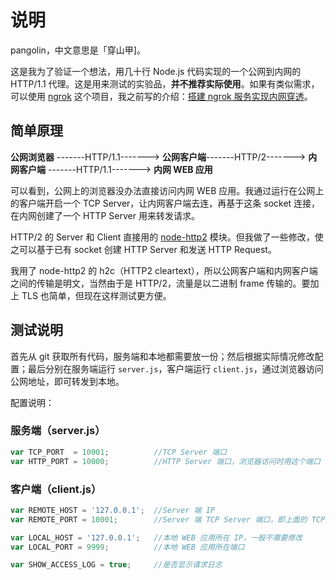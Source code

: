 # 说明

pangolin，中文意思是「穿山甲]。

这是我为了验证一个想法，用几十行 Node.js 代码实现的一个公网到内网的 HTTP/1.1 代理。这是用来测试的实验品，**并不推荐实际使用**。如果有类似需求，可以使用 [ngrok](https://github.com/inconshreveable/ngrok/) 这个项目，我之前写的介绍：[搭建 ngrok 服务实现内网穿透](https://imququ.com/post/self-hosted-ngrokd.html)。

## 简单原理

**公网浏览器** -------HTTP/1.1-------> **公网客户端**-------HTTP/2-------> **内网客户端** -------HTTP/1.1-------> **内网 WEB 应用**

可以看到，公网上的浏览器没办法直接访问内网 WEB 应用。我通过运行在公网上的客户端开启一个 TCP Server，让内网客户端去连，再基于这条 socket 连接，在内网创建了一个 HTTP Server 用来转发请求。

HTTP/2 的 Server 和 Client 直接用的 [node-http2](https://github.com/molnarg/node-http2) 模块。但我做了一些修改，使之可以基于已有 socket 创建 HTTP Server 和发送 HTTP Request。

我用了 node-http2 的 h2c（HTTP2 cleartext），所以公网客户端和内网客户端之间的传输是明文，当然由于是 HTTP/2，流量是以二进制 frame 传输的。要加上 TLS 也简单，但现在这样测试更方便。

## 测试说明

首先从 git 获取所有代码，服务端和本地都需要放一份；然后根据实际情况修改配置；最后分别在服务端运行 `server.js`，客户端运行 `client.js`，通过浏览器访问公网地址，即可转发到本地。

配置说明：

### 服务端（server.js）

```js
var TCP_PORT  = 10001; 			//TCP Server 端口
var HTTP_PORT = 10000; 			//HTTP Server 端口，浏览器访问时用这个端口
```

### 客户端（client.js）

```js
var REMOTE_HOST = '127.0.0.1'; 	//Server 端 IP
var REMOTE_PORT = 10001; 		//Server 端 TCP Server 端口，即上面的 TCP_PORT

var LOCAL_HOST = '127.0.0.1'; 	//本地 WEB 应用所在 IP，一般不需要修改
var LOCAL_PORT = 9999; 			//本地 WEB 应用所在端口

var SHOW_ACCESS_LOG = true; 	//是否显示请求日志
```


